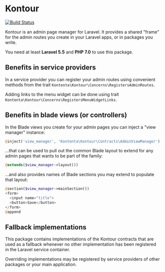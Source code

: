 # Kontour

[![Build Status](https://travis-ci.org/kontenta/kontour.svg?branch=master)](https://travis-ci.org/kontenta/kontour)

Kontour is an admin page manager for Laravel.
It provides a shared "frame" for the admin routes you create in your Laravel apps, or in packages you write.

You need at least **Laravel 5.5** and **PHP 7.0** to use this package.

## Benefits in service providers

In a service provider you can register your admin routes using convenient methods from the trait
`Kontenta\Kontour\Concerns\RegistersAdminRoutes`.

Adding links to the menu widget can be done using trait `Kontenta\Kontour\Concerns\RegistersMenuWidgetLinks`.

## Benefits in blade views (or controllers)

In the Blade views you create for your admin pages you can inject a "view manager" instance:

```php
@inject('view_manager', 'Kontenta\Kontour\Contracts\AdminViewManager')
```

...that can be used to pull out the common Blade layout to extend for any admin pages
that wants to be part of the family:

```php
@extends($view_manager->layout())
```

...and also provides names of Blade sections you may extend to populate that layout:

```php
@section($view_manager->mainSection())
<form>
  <input name="title">
  <button>Save</button>
</form>
@append
```

## Fallback implementations

This package contains implementations of the Kontour contracts that are used as a fallback whenever no other
implementation has been registered in the Laravel service container.

Overriding implementations may be registered by service providers of other packages or your main application.
